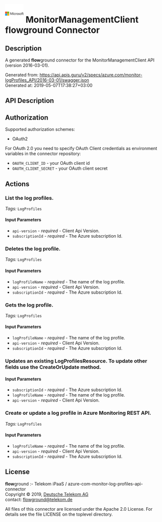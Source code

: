 # ![LOGO](logo.png) MonitorManagementClient **flow**ground Connector

## Description

A generated **flow**ground connector for the MonitorManagementClient API (version 2016-03-01).

Generated from: https://api.apis.guru/v2/specs/azure.com/monitor-logProfiles_API/2016-03-01/swagger.json<br/>
Generated at: 2019-05-07T17:38:27+03:00

## API Description



## Authorization

Supported authorization schemes:
- OAuth2

For OAuth 2.0 you need to specify OAuth Client credentials as environment variables in the connector repository:
* `OAUTH_CLIENT_ID` - your OAuth client id
* `OAUTH_CLIENT_SECRET` - your OAuth client secret

## Actions

### List the log profiles.

*Tags:* `LogProfiles`

#### Input Parameters
* `api-version` - _required_ - Client Api Version.
* `subscriptionId` - _required_ - The Azure subscription Id.

### Deletes the log profile.

*Tags:* `LogProfiles`

#### Input Parameters
* `logProfileName` - _required_ - The name of the log profile.
* `api-version` - _required_ - Client Api Version.
* `subscriptionId` - _required_ - The Azure subscription Id.

### Gets the log profile.

*Tags:* `LogProfiles`

#### Input Parameters
* `logProfileName` - _required_ - The name of the log profile.
* `api-version` - _required_ - Client Api Version.
* `subscriptionId` - _required_ - The Azure subscription Id.

### Updates an existing LogProfilesResource. To update other fields use the CreateOrUpdate method.

#### Input Parameters
* `subscriptionId` - _required_ - The Azure subscription Id.
* `logProfileName` - _required_ - The name of the log profile.
* `api-version` - _required_ - Client Api Version.

### Create or update a log profile in Azure Monitoring REST API.

*Tags:* `LogProfiles`

#### Input Parameters
* `logProfileName` - _required_ - The name of the log profile.
* `api-version` - _required_ - Client Api Version.
* `subscriptionId` - _required_ - The Azure subscription Id.

## License

**flow**ground :- Telekom iPaaS / azure-com-monitor-log-profiles-api-connector<br/>
Copyright © 2019, [Deutsche Telekom AG](https://www.telekom.de)<br/>
contact: flowground@telekom.de

All files of this connector are licensed under the Apache 2.0 License. For details
see the file LICENSE on the toplevel directory.
